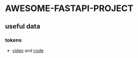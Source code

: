 # AWESOME-FASTAPI-PROJECT

## useful data
### tokens
- [video](https://youtu.be/7_3TnuQ4EVY?si=WxxSVsfwinpSt_fY) and [code](https://github.com/Describly/fastapi-tdd-user-authentication/blob/main/README.md)